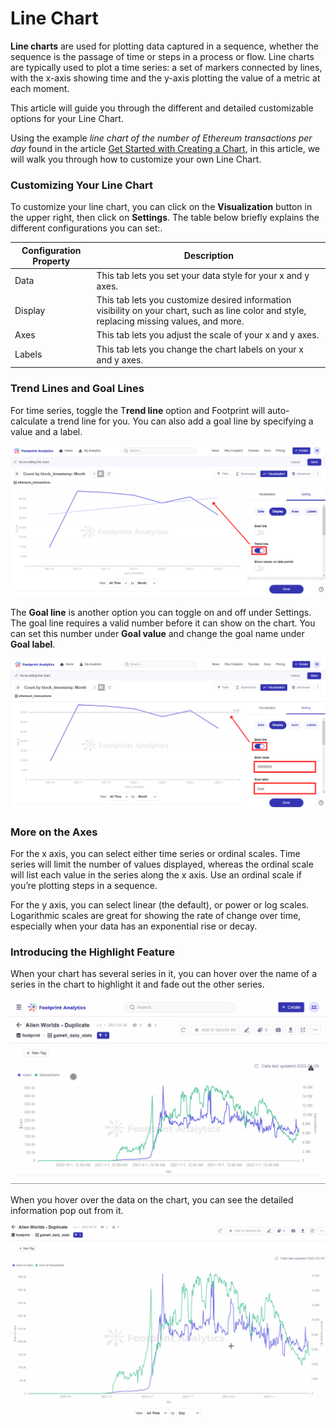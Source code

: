 # Line Chart

**Line charts** are used for plotting data captured in a sequence, whether the sequence is the passage of time or steps in a process or flow. Line charts are typically used to plot a time series: a set of markers connected by lines, with the x-axis showing time and the y-axis plotting the value of a metric at each moment.

This article will guide you through the different and detailed customizable options for your Line Chart.

Using the example _line chart of the number of Ethereum transactions per day_ found in the article [Get Started with Creating a Chart](https://docs.footprint.network/getting-started/tutorial/get-started-with-creating-a-chart), in this article, we will walk you through how to customize your own Line Chart.

### Customizing Your Line Chart <a href="#_9o63tr9edzo7" id="_9o63tr9edzo7"></a>

To customize your line chart, you can click on the **Visualization** button in the upper right, then click on **Settings**. The table below briefly explains the different configurations you can set:.

| Configuration Property | Description                                                                                                                                 |
| ---------------------- | ------------------------------------------------------------------------------------------------------------------------------------------- |
| Data                   | This tab lets you set your data style for your x and y axes.                                                                                |
| Display                | This tab lets you customize desired information visibility on your chart, such as line color and style, replacing missing values, and more. |
| Axes                   | This tab lets you adjust the scale of your x and y axes.                                                                                    |
| Labels                 | This tab lets you change the chart labels on your x and y axes.                                                                             |

### Trend Lines and Goal Lines <a href="#_frojpzmlvfv2" id="_frojpzmlvfv2"></a>

For time series, toggle the T**rend line** option and Footprint will auto-calculate a trend line for you. You can also add a goal line by specifying a value and a label.

![Trend line toggle can be found along with the results.](<../../../.gitbook/assets/0 (8) (1)>)

The **Goal line** is another option you can toggle on and off under Settings. The goal line requires a valid number before it can show on the chart. You can set this number under **Goal value** and change the goal name under **Goal label**.

![Goal line being toggled on, along with the Goal line itself appearing after the Goal value has been set.](<../../../.gitbook/assets/1 (8)>)

### More on the Axes <a href="#_95bc7ucqlvwf" id="_95bc7ucqlvwf"></a>

For the x axis, you can select either time series or ordinal scales. Time series will limit the number of values displayed, whereas the ordinal scale will list each value in the series along the x axis. Use an ordinal scale if you’re plotting steps in a sequence.

For the y axis, you can select linear (the default), or power or log scales. Logarithmic scales are great for showing the rate of change over time, especially when your data has an exponential rise or decay.

### Introducing the Highlight Feature <a href="#_77jlf4y5a11y" id="_77jlf4y5a11y"></a>

When your chart has several series in it, you can hover over the name of a series in the chart to highlight it and fade out the other series.

![Series being highlighted upon hovering over its label.](<../../../.gitbook/assets/2 (1) (1) (2)>)

When you hover over the data on the chart, you can see the detailed information pop out from it.

![Additional details popping out from the data being hovered upon in the chart](<../../../.gitbook/assets/3 (2) (1) (1)>)
